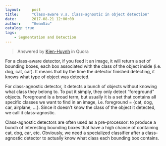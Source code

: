 ```yaml
---
layout:     post
title:      "Class-aware v.s. Class-agnostic in object detection"
date:       2017-08-21 12:00:00
author:     "GwanSiu"
catalog: true
tags:
    - Segmentation and Detection
---
```

> Answered by [Kien-Huynh](https://www.quora.com/profile/Kien-Huynh) in Quora


For a class-aware detector, if you feed it an image, it will return a set of bounding boxes, each box associated with the class of the object inside (i.e. dog, cat, car). It means that by the time the detector finished detecting, it knows what type of object was detected.

For class-agnostic detector, it detects a bunch of objects without knowing what class they belong to. To put it simply, they only detect “foreground” objects. Foreground is a broad term, but usually it is a set that contains all specific classes we want to find in an image, i.e. foreground = {cat, dog, car, airplane, …}. Since it doesn’t know the class of the object it detected, we call it class-agnostic.

Class-agnostic detectors are often used as a pre-processor: to produce a bunch of interesting bounding boxes that have a high chance of containing cat, dog, car, etc. Obviously, we need a specialized classifier after a class-agnostic detector to actually know what class each bounding box contains.